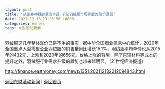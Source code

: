 ```yaml
---
layout: post
title: "从御寒神器到潮流单品 千亿羽绒服市场背后的涨价逻辑"
date: 2021-12-13 23:26:56 +0800
categories: emnews
tags: 东财滚动新闻
---
```


羽绒服这几年整体涨价已是不争的事实，据中华全国商业信息中心统计，2020年全国重点大型零售企业羽绒服的销售量同比增长15.1%，羽绒服平均单价也从2015年的432元，上涨到2020年的656元。价格上涨的背后，除了原辅材料等成本的提升之外，羽绒服行业需求升级的趋势也越来越明显。（21世纪经济报道）

<http://finance.eastmoney.com/news/1351,202112132212094843.html>

[返回东财滚动新闻](//finews.withounder.com/emnews/)｜[返回首页](//finews.withounder.com/)